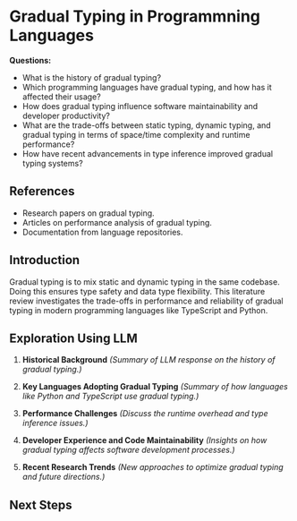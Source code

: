 # Gradual Typing in Programmning Languages

**Questions:**
- What is the history of gradual typing?
- Which programming languages have gradual typing, and how has it affected their usage?
- How does gradual typing influence software maintainability and developer productivity?
- What are the trade-offs between static typing, dynamic typing, and gradual typing in terms of space/time complexity and runtime performance?
- How have recent advancements in type inference improved gradual typing systems?

## **References**
- Research papers on gradual typing.
- Articles on performance analysis of gradual typing.
- Documentation from language repositories.

## **Introduction**
Gradual typing is to mix static and dynamic typing in the same codebase. Doing this ensures type safety and data type flexibility. This literature review investigates the trade-offs in performance and reliability of gradual typing in modern programming languages like TypeScript and Python.

## **Exploration Using LLM**
1. **Historical Background**
   *(Summary of LLM response on the history of gradual typing.)*

2. **Key Languages Adopting Gradual Typing**
   *(Summary of how languages like Python and TypeScript use gradual typing.)*

3. **Performance Challenges**
   *(Discuss the runtime overhead and type inference issues.)*

4. **Developer Experience and Code Maintainability**
   *(Insights on how gradual typing affects software development processes.)*

5. **Recent Research Trends**
   *(New approaches to optimize gradual typing and future directions.)*

## Next Steps
